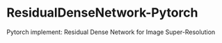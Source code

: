# ResidualDenseNetwork-Pytorch
Pytorch implement: Residual Dense Network for Image Super-Resolution

